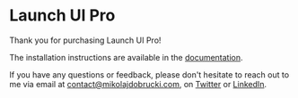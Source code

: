 # Launch UI Pro

Thank you for purchasing Launch UI Pro!

The installation instructions are available in the [documentation](https://launchuicomponents.com/docs/getting-started/pro).

If you have any questions or feedback, please don't hesitate to reach out to me via email at <contact@mikolajdobrucki.com>, on [Twitter](https://twitter.com/mikolajdobrucki) or [LinkedIn](https://www.linkedin.com/in/mikolajdobrucki/).
